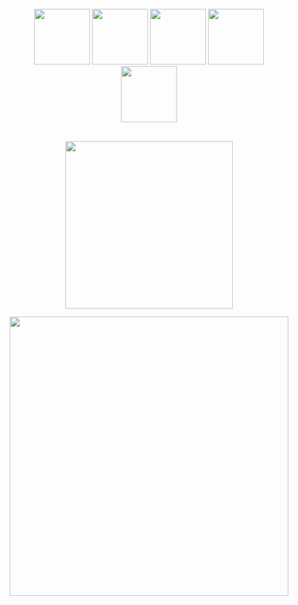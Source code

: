 <br>
<br>
<br>
<p align="center">
  <img src="https://media3.giphy.com/media/ln7z2eWriiQAllfVcn/200w.webp" width="100">
  <img src="https://i.giphy.com/media/VgGthkhUvGgOit7Y9i/200.webp" width="100">
  <img src="https://i.giphy.com/media/eNAsjO55tPbgaor7ma/200w.webp" width="100">
  <img src="https://i.giphy.com/media/KzJkzjggfGN5Py6nkT/200.webp" width="100">
  <img src="https://i.giphy.com/media/IdyAQJVN2kVPNUrojM/200.webp" width="100"><br><br><br>
  <img src="https://user-images.githubusercontent.com/22197685/114533270-4d350780-9c80-11eb-86b7-aa56bde5e0d1.png" width="300">  
</p>
<p align="center">
  <img src="https://user-images.githubusercontent.com/22197685/114530556-a2234e80-9c7d-11eb-8052-b741dbd9f2f0.png" width="500">
</p>
